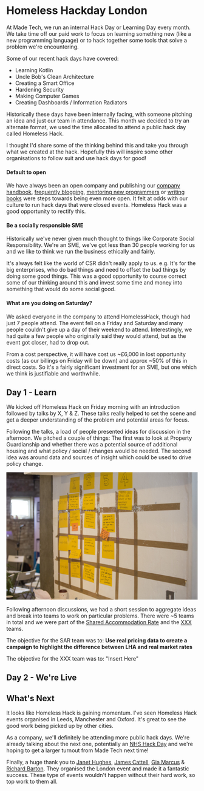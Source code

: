 # Homeless Hackday London

At Made Tech, we run an internal Hack Day or Learning Day every month. We take time off our paid work to focus on learning something new (like a new programming language) or to hack together some tools that solve a problem we're encountering. 

Some of our recent hack days have covered:

* Learning Kotlin
* Uncle Bob's Clean Architecture
* Creating a Smart Office
* Hardening Security
* Making Computer Games
* Creating Dashboards / Information Radiators 

Historically these days have been internally facing, with someone pitching an idea and just our team in attendance. This month we decided to try an alternate format, we used the time allocated to attend a public hack day called Homeless Hack. 

I thought I'd share some of the thinking behind this and take you through what we created at the hack. Hopefully this will inspire some other organisations to follow suit and use hack days for good!

#### Default to open
We have always been an open company and publishing our [company handbook](https://github.com/madetech/handbook), [frequently blogging](https://www.madetech.com/blog), [mentoring new programmers](https://github.com/madetech/handbook/blob/master/roles/engineer.md#mentor) or [writing books](https://www.amazon.co.uk/Building-High-Performance-Agile-Teams/dp/1544972687) were steps towards being even more open. It felt at odds with our culture to run hack days that were closed events. Homeless Hack was a good opportunity to rectify this. 

#### Be a socially responsible SME
Historically we've never given much thought to things like Corporate Social Responsibility. We're an SME, we've got less than 30 people working for us and we like to think we run the business ethically and fairly. 

It's always felt like the world of CSR didn't really apply to us. e.g. It's for the big enterprises, who do bad things and need to offset the bad things by doing some good things. This was a good opportunity to course correct some of our thinking around this and invest some time and money into something that would do some social good. 

#### What are you doing on Saturday?
We asked everyone in the company to attend HomelessHack, though had just 7 people attend. The event fell on a Friday and Saturday and many people couldn't give up a day of their weekend to attend. Interestingly, we had quite a few people who originally said they would attend, but as the event got closer, had to drop out.

From a cost perspective, it will have cost us ~£6,000 in lost opportunity costs (as our billings on Friday will be down) and approx ~50% of this in direct costs. So it's a fairly significant investment for an SME, but one which we think is justifiable and worthwhile. 

## Day 1 - Learn
We kicked off Homeless Hack on Friday morning with an introduction followed by talks by X, Y & Z. These talks really helped to set the scene and get a deeper understanding of the problem and potential areas for focus.

Following the talks, a load of people presented ideas for discussion in the afternoon. We pitched a couple of things: The first was to look at Property Guardianship and whether there was a potential source of additional housing and what policy / social / changes would be needed. The second idea was around data and sources of insight which could be used to drive policy change.

![Discussion Grid](homeless_hack_discussion_grid.jpg)

Following afternoon discussions, we had a short session to aggregate ideas and break into teams to work on particular problems. There were ~5 teams in total and we were part of the [Shared Accommodation Rate](https://docs.google.com/document/d/1h349A0oM5-SHuyvwoLX9VfDsq2t4EeC9LnvSm2BfN9Y/edit?usp=sharing) and the [XXX]() teams.

The objective for the SAR team was to: **Use real pricing data to create a campaign to highlight the difference between LHA and real market rates**

The objective for the XXX team was to: "Insert Here"

## Day 2 - We're Live

## What's Next
It looks like Homeless Hack is gaining momentum. I've seen Homeless Hack events organised in Leeds, Manchester and Oxford. It's great to see the good work being picked up by other cities. 

As a company, we'll definitely be attending more public hack days. We're already talking about the next one, potentially an [NHS Hack Day](http://nhshackday.com/) and we're hoping to get a larger turnout from Made Tech next time! 

Finally, a huge thank you to [Janet Hughes](https://twitter.com/janethughes), [James Cattell](https://twitter.com/jacattell), [Gia Marcus](https://twitter.com/la_gaia) & [Richard Barton](https://twitter.com/cioportfolio). They organised the London event and made it a fantastic success. These type of events wouldn't happen without their hard work, so top work to them all. 